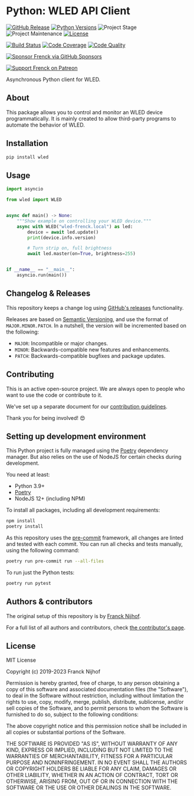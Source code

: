 # Python: WLED API Client

[![GitHub Release][releases-shield]][releases]
[![Python Versions][python-versions-shield]][pypi]
![Project Stage][project-stage-shield]
![Project Maintenance][maintenance-shield]
[![License][license-shield]](LICENSE.md)

[![Build Status][build-shield]][build]
[![Code Coverage][codecov-shield]][codecov]
[![Code Quality][code-quality-shield]][code-quality]

[![Sponsor Frenck via GitHub Sponsors][github-sponsors-shield]][github-sponsors]

[![Support Frenck on Patreon][patreon-shield]][patreon]

Asynchronous Python client for WLED.

## About

This package allows you to control and monitor an WLED device
programmatically. It is mainly created to allow third-party programs to automate
the behavior of WLED.

## Installation

```bash
pip install wled
```

## Usage

```python
import asyncio

from wled import WLED


async def main() -> None:
    """Show example on controlling your WLED device."""
    async with WLED("wled-frenck.local") as led:
        device = await led.update()
        print(device.info.version)

        # Turn strip on, full brightness
        await led.master(on=True, brightness=255)


if __name__ == "__main__":
    asyncio.run(main())
```

## Changelog & Releases

This repository keeps a change log using [GitHub's releases][releases]
functionality.

Releases are based on [Semantic Versioning][semver], and use the format
of `MAJOR.MINOR.PATCH`. In a nutshell, the version will be incremented
based on the following:

- `MAJOR`: Incompatible or major changes.
- `MINOR`: Backwards-compatible new features and enhancements.
- `PATCH`: Backwards-compatible bugfixes and package updates.

## Contributing

This is an active open-source project. We are always open to people who want to
use the code or contribute to it.

We've set up a separate document for our
[contribution guidelines](CONTRIBUTING.md).

Thank you for being involved! :heart_eyes:

## Setting up development environment

This Python project is fully managed using the [Poetry][poetry] dependency
manager. But also relies on the use of NodeJS for certain checks during
development.

You need at least:

- Python 3.9+
- [Poetry][poetry-install]
- NodeJS 12+ (including NPM)

To install all packages, including all development requirements:

```bash
npm install
poetry install
```

As this repository uses the [pre-commit][pre-commit] framework, all changes
are linted and tested with each commit. You can run all checks and tests
manually, using the following command:

```bash
poetry run pre-commit run --all-files
```

To run just the Python tests:

```bash
poetry run pytest
```

## Authors & contributors

The original setup of this repository is by [Franck Nijhof][frenck].

For a full list of all authors and contributors,
check [the contributor's page][contributors].

## License

MIT License

Copyright (c) 2019-2023 Franck Nijhof

Permission is hereby granted, free of charge, to any person obtaining a copy
of this software and associated documentation files (the "Software"), to deal
in the Software without restriction, including without limitation the rights
to use, copy, modify, merge, publish, distribute, sublicense, and/or sell
copies of the Software, and to permit persons to whom the Software is
furnished to do so, subject to the following conditions:

The above copyright notice and this permission notice shall be included in all
copies or substantial portions of the Software.

THE SOFTWARE IS PROVIDED "AS IS", WITHOUT WARRANTY OF ANY KIND, EXPRESS OR
IMPLIED, INCLUDING BUT NOT LIMITED TO THE WARRANTIES OF MERCHANTABILITY,
FITNESS FOR A PARTICULAR PURPOSE AND NONINFRINGEMENT. IN NO EVENT SHALL THE
AUTHORS OR COPYRIGHT HOLDERS BE LIABLE FOR ANY CLAIM, DAMAGES OR OTHER
LIABILITY, WHETHER IN AN ACTION OF CONTRACT, TORT OR OTHERWISE, ARISING FROM,
OUT OF OR IN CONNECTION WITH THE SOFTWARE OR THE USE OR OTHER DEALINGS IN THE
SOFTWARE.

[build-shield]: https://github.com/frenck/python-wled/actions/workflows/tests.yaml/badge.svg
[build]: https://github.com/frenck/python-wled/actions/workflows/tests.yaml
[code-quality-shield]: https://img.shields.io/lgtm/grade/python/g/frenck/python-wled.svg?logo=lgtm&logoWidth=18
[code-quality]: https://lgtm.com/projects/g/frenck/python-wled/context:python
[codecov-shield]: https://codecov.io/gh/frenck/python-wled/branch/master/graph/badge.svg
[codecov]: https://codecov.io/gh/frenck/python-wled
[contributors]: https://github.com/frenck/python-wled/graphs/contributors
[frenck]: https://github.com/frenck
[github-sponsors-shield]: https://frenck.dev/wp-content/uploads/2019/12/github_sponsor.png
[github-sponsors]: https://github.com/sponsors/frenck
[license-shield]: https://img.shields.io/github/license/frenck/python-wled.svg
[maintenance-shield]: https://img.shields.io/maintenance/yes/2023.svg
[patreon-shield]: https://frenck.dev/wp-content/uploads/2019/12/patreon.png
[patreon]: https://www.patreon.com/frenck
[poetry-install]: https://python-poetry.org/docs/#installation
[poetry]: https://python-poetry.org
[pre-commit]: https://pre-commit.com/
[project-stage-shield]: https://img.shields.io/badge/project%20stage-experimental-yellow.svg
[pypi]: https://pypi.org/project/wled/
[python-versions-shield]: https://img.shields.io/pypi/pyversions/wled
[releases-shield]: https://img.shields.io/github/release/frenck/python-wled.svg
[releases]: https://github.com/frenck/python-wled/releases
[semver]: http://semver.org/spec/v2.0.0.html
